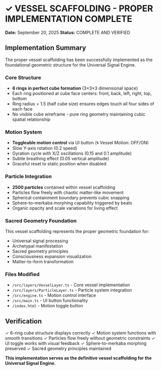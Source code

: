 # ✓ VESSEL SCAFFOLDING - PROPER IMPLEMENTATION COMPLETE

**Date:** September 20, 2025
**Status:** COMPLETE AND VERIFIED

## Implementation Summary

The proper vessel scaffolding has been successfully implemented as the foundational geometric structure for the Universal Signal Engine.

### Core Structure
- **6 rings in perfect cube formation** (3×3×3 dimensional space)
- Each ring positioned at cube face centers: front, back, left, right, top, bottom
- Ring radius = 1.5 (half cube size) ensures edges touch all four sides of each face
- No visible cube wireframe - pure ring geometry maintaining cubic spatial relationship

### Motion System
- **Toggleable motion control** via UI button (🌀 Vessel Motion: OFF/ON)
- Slow Y-axis rotation (0.2 speed)
- Gyration cycle with X/Z oscillations (0.15 and 0.1 amplitude)
- Subtle breathing effect (0.05 vertical amplitude)
- Graceful reset to static position when disabled

### Particle Integration
- **2500 particles** contained within vessel scaffolding
- Particles flow freely with chaotic matter-like movement
- Spherical containment boundary prevents cubic snapping
- Sphere-to-merkaba morphing capability triggered by beats
- Organic opacity and scale variations for living effect

### Sacred Geometry Foundation
This vessel scaffolding represents the proper geometric foundation for:
- Universal signal processing
- Archetypal manifestation
- Sacred geometry principles
- Consciousness expansion visualization
- Matter-to-form transformation

### Files Modified
- `/src/layers/VesselLayer.ts` - Core vessel implementation
- `/src/layers/ParticleLayer.ts` - Particle system integration
- `/src/engine.ts` - Motion control interface
- `/src/main.ts` - UI button functionality
- `/index.html` - Motion toggle button

## Verification
✓ 6-ring cube structure displays correctly
✓ Motion system functions with smooth transitions
✓ Particles flow freely without geometric constraints
✓ UI toggle works with visual feedback
✓ Sphere-to-merkaba morphing preserved
✓ Sacred geometry principles maintained

**This implementation serves as the definitive vessel scaffolding for the Universal Signal Engine.**